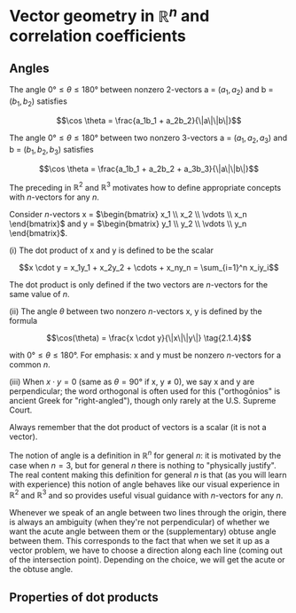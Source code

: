 # Vector geometry in $\mathbb{R}^n$ and correlation coefficients

## Angles

The angle $0° \leq \theta \leq 180°$ between nonzero 2-vectors a = $(a_1, a_2)$ and b = $(b_1, b_2)$ satisfies

$$\cos \theta = \frac{a_1b_1 + a_2b_2}{\|a\|\|b\|}$$

The angle $0° \leq \theta \leq 180°$ between two nonzero 3-vectors a = $(a_1, a_2, a_3)$ and b = $(b_1, b_2, b_3)$ satisfies

$$\cos \theta = \frac{a_1b_1 + a_2b_2 + a_3b_3}{\|a\|\|b\|}$$

The preceding in $\mathbb{R}^2$ and $\mathbb{R}^3$ motivates how to define appropriate concepts with $n$-vectors for any $n$.

Consider $n$-vectors x = $\begin{bmatrix} x_1 \\ x_2 \\ \vdots \\ x_n \end{bmatrix}$ and y = $\begin{bmatrix} y_1 \\ y_2 \\ \vdots \\ y_n \end{bmatrix}$.

(i) The dot product of x and y is defined to be the scalar

$$x \cdot y = x_1y_1 + x_2y_2 + \cdots + x_ny_n = \sum_{i=1}^n x_iy_i$$

The dot product is only defined if the two vectors are $n$-vectors for the same value of $n$.

(ii) The angle $\theta$ between two nonzero $n$-vectors x, y is defined by the formula

$$\cos(\theta) = \frac{x \cdot y}{\|x\|\|y\|} \tag{2.1.4}$$

with $0° \leq \theta \leq 180°$. For emphasis: x and y must be nonzero $n$-vectors for a common $n$.

(iii) When $x \cdot y = 0$ (same as $\theta = 90°$ if x, y ≠ 0), we say x and y are perpendicular; the word orthogonal is often used for this ("orthogōnios" is ancient Greek for "right-angled"), though only rarely at the U.S. Supreme Court.

Always remember that the dot product of vectors is a scalar (it is not a vector).

The notion of angle is a definition in $\mathbb{R}^n$ for general $n$: it is motivated by the case when $n = 3$, but for general $n$ there is nothing to "physically justify". The real content making this definition for general $n$ is that (as you will learn with experience) this notion of angle behaves like our visual experience in $\mathbb{R}^2$ and $\mathbb{R}^3$ and so provides useful visual guidance with $n$-vectors for any $n$.

Whenever we speak of an angle between two lines through the origin, there is always an ambiguity (when they're not perpendicular) of whether we want the acute angle between them or the (supplementary) obtuse angle between them. This corresponds to the fact that when we set it up as a vector problem, we have to choose a direction along each line (coming out of the intersection point). Depending on the choice, we will get the acute or the obtuse angle.

## Properties of dot products
